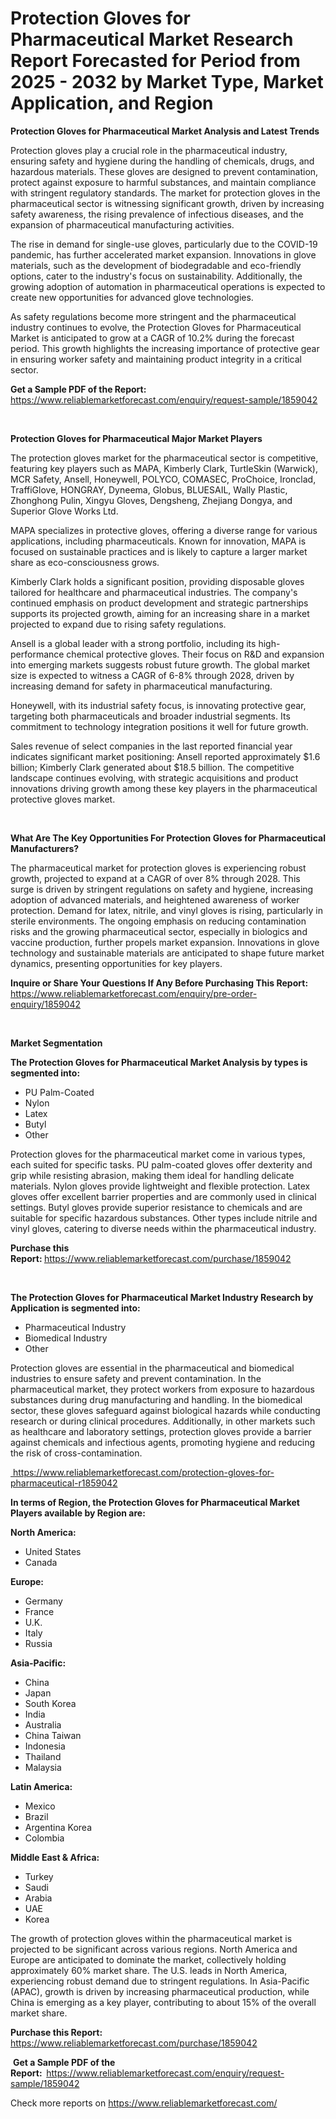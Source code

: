 <p><h1>Protection Gloves for Pharmaceutical Market Research Report Forecasted for Period from 2025 -  2032 by Market Type, Market Application, and Region</h1></p><p><strong>Protection Gloves for Pharmaceutical Market Analysis and Latest Trends</strong></p>
<p><p>Protection gloves play a crucial role in the pharmaceutical industry, ensuring safety and hygiene during the handling of chemicals, drugs, and hazardous materials. These gloves are designed to prevent contamination, protect against exposure to harmful substances, and maintain compliance with stringent regulatory standards. The market for protection gloves in the pharmaceutical sector is witnessing significant growth, driven by increasing safety awareness, the rising prevalence of infectious diseases, and the expansion of pharmaceutical manufacturing activities.</p><p>The rise in demand for single-use gloves, particularly due to the COVID-19 pandemic, has further accelerated market expansion. Innovations in glove materials, such as the development of biodegradable and eco-friendly options, cater to the industry's focus on sustainability. Additionally, the growing adoption of automation in pharmaceutical operations is expected to create new opportunities for advanced glove technologies.</p><p>As safety regulations become more stringent and the pharmaceutical industry continues to evolve, the Protection Gloves for Pharmaceutical Market is anticipated to grow at a CAGR of 10.2% during the forecast period. This growth highlights the increasing importance of protective gear in ensuring worker safety and maintaining product integrity in a critical sector.</p></p>
<p><strong>Get a Sample PDF of the Report:&nbsp;</strong> <a href="https://www.reliablemarketforecast.com/enquiry/request-sample/1859042?utm_campaign=3096&utm_medium=2&utm_source=Github&utm_content=ia&utm_term=03042025&utm_id=protection-gloves-for-pharmaceutical">https://www.reliablemarketforecast.com/enquiry/request-sample/1859042</a></p>
<p>&nbsp;</p>
<p><strong>Protection Gloves for Pharmaceutical Major Market Players</strong></p>
<p><p>The protection gloves market for the pharmaceutical sector is competitive, featuring key players such as MAPA, Kimberly Clark, TurtleSkin (Warwick), MCR Safety, Ansell, Honeywell, POLYCO, COMASEC, ProChoice, Ironclad, TraffiGlove, HONGRAY, Dyneema, Globus, BLUESAIL, Wally Plastic, Zhonghong Pulin, Xingyu Gloves, Dengsheng, Zhejiang Dongya, and Superior Glove Works Ltd.</p><p>MAPA specializes in protective gloves, offering a diverse range for various applications, including pharmaceuticals. Known for innovation, MAPA is focused on sustainable practices and is likely to capture a larger market share as eco-consciousness grows.</p><p>Kimberly Clark holds a significant position, providing disposable gloves tailored for healthcare and pharmaceutical industries. The company's continued emphasis on product development and strategic partnerships supports its projected growth, aiming for an increasing share in a market projected to expand due to rising safety regulations.</p><p>Ansell is a global leader with a strong portfolio, including its high-performance chemical protective gloves. Their focus on R&D and expansion into emerging markets suggests robust future growth. The global market size is expected to witness a CAGR of 6-8% through 2028, driven by increasing demand for safety in pharmaceutical manufacturing.</p><p>Honeywell, with its industrial safety focus, is innovating protective gear, targeting both pharmaceuticals and broader industrial segments. Its commitment to technology integration positions it well for future growth.</p><p>Sales revenue of select companies in the last reported financial year indicates significant market positioning: Ansell reported approximately $1.6 billion; Kimberly Clark generated about $18.5 billion. The competitive landscape continues evolving, with strategic acquisitions and product innovations driving growth among these key players in the pharmaceutical protective gloves market.</p></p>
<p>&nbsp;</p>
<p><strong>What Are The Key Opportunities For Protection Gloves for Pharmaceutical Manufacturers?</strong></p>
<p><p>The pharmaceutical market for protection gloves is experiencing robust growth, projected to expand at a CAGR of over 8% through 2028. This surge is driven by stringent regulations on safety and hygiene, increasing adoption of advanced materials, and heightened awareness of worker protection. Demand for latex, nitrile, and vinyl gloves is rising, particularly in sterile environments. The ongoing emphasis on reducing contamination risks and the growing pharmaceutical sector, especially in biologics and vaccine production, further propels market expansion. Innovations in glove technology and sustainable materials are anticipated to shape future market dynamics, presenting opportunities for key players.</p></p>
<p><strong>Inquire or Share Your Questions If Any Before Purchasing This Report:</strong> <a href="https://www.reliablemarketforecast.com/enquiry/pre-order-enquiry/1859042?utm_campaign=3096&utm_medium=2&utm_source=Github&utm_content=ia&utm_term=03042025&utm_id=protection-gloves-for-pharmaceutical">https://www.reliablemarketforecast.com/enquiry/pre-order-enquiry/1859042</a></p>
<p>&nbsp;</p>
<p><strong>Market Segmentation</strong></p>
<p><strong>The Protection Gloves for Pharmaceutical Market Analysis by types is segmented into:</strong></p>
<p><ul><li>PU Palm-Coated</li><li>Nylon</li><li>Latex</li><li>Butyl</li><li>Other</li></ul></p>
<p><p>Protection gloves for the pharmaceutical market come in various types, each suited for specific tasks. PU palm-coated gloves offer dexterity and grip while resisting abrasion, making them ideal for handling delicate materials. Nylon gloves provide lightweight and flexible protection. Latex gloves offer excellent barrier properties and are commonly used in clinical settings. Butyl gloves provide superior resistance to chemicals and are suitable for specific hazardous substances. Other types include nitrile and vinyl gloves, catering to diverse needs within the pharmaceutical industry.</p></p>
<p><strong>Purchase this Report:&nbsp;</strong><a href="https://www.reliablemarketforecast.com/purchase/1859042?utm_campaign=3096&utm_medium=2&utm_source=Github&utm_content=ia&utm_term=03042025&utm_id=protection-gloves-for-pharmaceutical">https://www.reliablemarketforecast.com/purchase/1859042</a></p>
<p>&nbsp;</p>
<p><strong>The Protection Gloves for Pharmaceutical Market Industry Research by Application is segmented into:</strong></p>
<p><ul><li>Pharmaceutical Industry</li><li>Biomedical Industry</li><li>Other</li></ul></p>
<p><p>Protection gloves are essential in the pharmaceutical and biomedical industries to ensure safety and prevent contamination. In the pharmaceutical market, they protect workers from exposure to hazardous substances during drug manufacturing and handling. In the biomedical sector, these gloves safeguard against biological hazards while conducting research or during clinical procedures. Additionally, in other markets such as healthcare and laboratory settings, protection gloves provide a barrier against chemicals and infectious agents, promoting hygiene and reducing the risk of cross-contamination.</p></p>
<p><a href="https://www.reliablemarketforecast.com/protection-gloves-for-pharmaceutical-r1859042?utm_campaign=3096&utm_medium=2&utm_source=Github&utm_content=ia&utm_term=03042025&utm_id=protection-gloves-for-pharmaceutical">&nbsp;https://www.reliablemarketforecast.com/protection-gloves-for-pharmaceutical-r1859042</a></p>
<p><strong>In terms of Region, the Protection Gloves for Pharmaceutical Market Players available by Region are:</strong></p>
<p>
    <p> <strong> North America: </strong>
        <ul>
            <li>United States</li>
            <li>Canada</li>
        </ul>
        </p> 
    <p> <strong> Europe: </strong>
        <ul>
            <li>Germany</li>
            <li>France</li>
            <li>U.K.</li>
            <li>Italy</li>
            <li>Russia</li>
        </ul>
        </p> 
    <p> <strong> Asia-Pacific: </strong>
        <ul>
            <li>China</li>
            <li>Japan</li>
            <li>South Korea</li>
            <li>India</li>
            <li>Australia</li>
            <li>China Taiwan</li>
            <li>Indonesia</li>
            <li>Thailand</li>
            <li>Malaysia</li>
        </ul>
        </p> 
    <p> <strong> Latin America: </strong>
        <ul>
            <li>Mexico</li>
            <li>Brazil</li>
            <li>Argentina Korea</li>
            <li>Colombia</li>
        </ul>
        </p> 
    <p> <strong> Middle East & Africa: </strong>
        <ul>
            <li>Turkey</li>
            <li>Saudi</li>
            <li>Arabia</li>
            <li>UAE</li>
            <li>Korea</li>
        </ul>
    </p>
    </p>
<p><p>The growth of protection gloves within the pharmaceutical market is projected to be significant across various regions. North America and Europe are anticipated to dominate the market, collectively holding approximately 60% market share. The U.S. leads in North America, experiencing robust demand due to stringent regulations. In Asia-Pacific (APAC), growth is driven by increasing pharmaceutical production, while China is emerging as a key player, contributing to about 15% of the overall market share.</p></p>
<p><strong>Purchase this Report: </strong><a href="https://www.reliablemarketforecast.com/purchase/1859042?utm_campaign=3096&utm_medium=2&utm_source=Github&utm_content=ia&utm_term=03042025&utm_id=protection-gloves-for-pharmaceutical">https://www.reliablemarketforecast.com/purchase/1859042</a></p>
<p>&nbsp;<strong>Get a Sample PDF of the Report:&nbsp;&nbsp;</strong><a href="https://www.reliablemarketforecast.com/enquiry/request-sample/1859042?utm_campaign=3096&utm_medium=2&utm_source=Github&utm_content=ia&utm_term=03042025&utm_id=protection-gloves-for-pharmaceutical">https://www.reliablemarketforecast.com/enquiry/request-sample/1859042</a></p>
<p><strong></strong></p>
<p>Check more reports on <a href="https://www.reliablemarketforecast.com/?utm_campaign=3096&utm_medium=2&utm_source=Github&utm_content=ia&utm_term=03042025&utm_id=protection-gloves-for-pharmaceutical">https://www.reliablemarketforecast.com/</a></p>